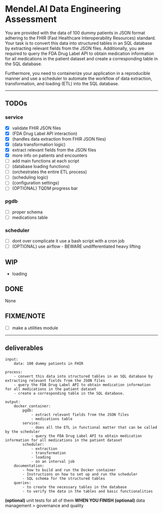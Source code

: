 
# Mendel.AI Data Engineering Assessment

You are provided with the data of 100 dummy patients in JSON format adhering to the FHIR (Fast Healthcare Interoperability Resources) standard. Your task is to convert this data into structured tables in an SQL database by extracting relevant fields from the JSON files. Additionally, you are required to query the FDA Drug Label API to obtain medication information for all medications in the patient dataset and create a corresponding table in the SQL database.

Furthermore, you need to containerize your application in a reproducible manner and use a scheduler to automate the workflow of data extraction, transformation, and loading (ETL) into the SQL database.

---

## TODOs

### service

- [x] validate FHIR JSON files
- [x] (FDA Drug Label API interaction)
- [x] (handles data extraction from FHIR JSON files)
- [x] (data transformation logic)
- [x] extract relevant fields from the JSON files
- [x] more info on patients and encounters
- [ ] add main functions at each script
- [ ] (database loading functions)
- [ ] (orchestrates the entire ETL process)
- [ ] (scheduling logic)
- [ ] (configuration settings)
- [ ] (OPTIONAL) TQDM progress bar

### pgdb

- [ ] proper schema
- [ ] medications table

### scheduler

- [ ] dont over complicate it use a bash script with a cron job
- [ ] (OPTIONAL) use airflow - BEWARE undifferentiated heavy lifting

## WIP

- loading

## DONE

None

## FIXME/NOTE

- [ ] make a utilities module

---

## deliverables

```YML
input:
    data: 100 dummy patients in FHIR

process:
    - convert this data into structured tables in an SQL database by extracting relevant fields from the JSON files
    - query the FDA Drug Label API to obtain medication information for all medications in the patient dataset
    - create a corresponding table in the SQL database.

output:
    docker_container:
        pgdb:
            - extract relevant fields from the JSON files
            - medications table
        service:
            - does all the ETL in functional matter that can be called by the scheduler
            - query the FDA Drug Label API to obtain medication information for all medications in the patient dataset
        scheduler: 
            - extraction
            - transformation
            - loading
            - on an interval job
    documentation:
        - how to build and run the Docker container
        - Instructions on how to set up and run the scheduler
        - SQL schema for the structured tables
    queries:
        - to create the necessary tables in the database
        - to verify the data in the tables and basic functionalities
```

**(optional)** unit tests for all of them **WHEN YOU FINISH**
**(optional)** data management > governance and quality

